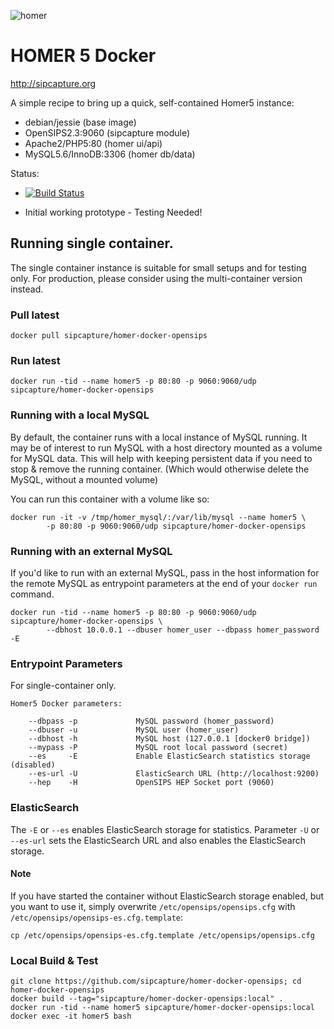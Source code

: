 
![homer](http://i.imgur.com/ViXcGAD.png)

# HOMER 5 Docker
http://sipcapture.org

A simple recipe to bring up a quick, self-contained Homer5 instance:

* debian/jessie (base image)
* OpenSIPS2.3:9060 (sipcapture module)
* Apache2/PHP5:80 (homer ui/api)
* MySQL5.6/InnoDB:3306 (homer db/data)

Status: 

* [![Build Status](https://travis-ci.org/sipcapture/homer-docker-opensips.svg?branch=master)](https://travis-ci.org/sipcapture/homer-docker-opensips)

* Initial working prototype - Testing Needed!
 
## Running single container.

The single container instance is suitable for small setups and for testing only. For production, please consider using the multi-container version instead.

### Pull latest
```
docker pull sipcapture/homer-docker-opensips
```

### Run latest
```
docker run -tid --name homer5 -p 80:80 -p 9060:9060/udp sipcapture/homer-docker-opensips
```

### Running with a local MySQL

By default, the container runs with a local instance of MySQL running. It may
be of interest to run MySQL with a host directory mounted as a volume for
MySQL data. This will help with keeping persistent data if you need to stop &
remove the running container. (Which would otherwise delete the MySQL, without
a mounted volume)

You can run this container with a volume like so:

```
docker run -it -v /tmp/homer_mysql/:/var/lib/mysql --name homer5 \
		-p 80:80 -p 9060:9060/udp sipcapture/homer-docker-opensips
```

### Running with an external MySQL

If you'd like to run with an external MySQL, pass in the host information for
the remote MySQL as entrypoint parameters at the end of your `docker run`
command.

```
docker run -tid --name homer5 -p 80:80 -p 9060:9060/udp sipcapture/homer-docker-opensips \
		--dbhost 10.0.0.1 --dbuser homer_user --dbpass homer_password -E
```

### Entrypoint Parameters

For single-container only.

```
Homer5 Docker parameters:

    --dbpass -p             MySQL password (homer_password)
    --dbuser -u             MySQL user (homer_user)
    --dbhost -h             MySQL host (127.0.0.1 [docker0 bridge])
    --mypass -P             MySQL root local password (secret)
    --es     -E             Enable ElasticSearch statistics storage (disabled)
    --es-url -U             ElasticSearch URL (http://localhost:9200)
    --hep    -H             OpenSIPS HEP Socket port (9060)
```

### ElasticSearch
The `-E` or `--es` enables ElasticSearch storage for statistics.
Parameter `-U` or `--es-url` sets the ElasticSearch URL and also enables the
ElasticSearch storage.

#### Note
If you have started the container without ElasticSearch storage enabled, but
you want to use it, simply overwrite `/etc/opensips/opensips.cfg` with
`/etc/opensips/opensips-es.cfg.template`:
```
cp /etc/opensips/opensips-es.cfg.template /etc/opensips/opensips.cfg
```

### Local Build & Test
```
git clone https://github.com/sipcapture/homer-docker-opensips; cd homer-docker-opensips
docker build --tag="sipcapture/homer-docker-opensips:local" .
docker run -tid --name homer5 sipcapture/homer-docker-opensips:local
docker exec -it homer5 bash
```
